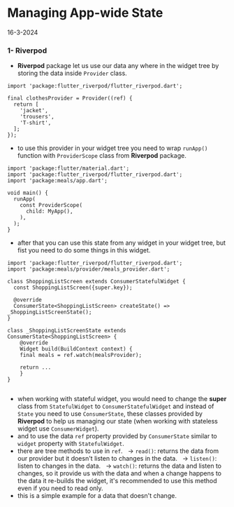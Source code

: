 # Managing App-wide State
16-3-2024

### 1- Riverpod
* **Riverpod** package let us use our data any where in the widget tree by storing the data inside `Provider` class.
```
import 'package:flutter_riverpod/flutter_riverpod.dart';

final clothesProvider = Provider((ref) {
  return [
    'jacket',
    'trousers',
    'T-shirt',
  ];
});
```
* to use this provider in your widget tree you need to wrap `runApp()` function with `ProviderScope` class from **Riverpod** package.
```
import 'package:flutter/material.dart';
import 'package:flutter_riverpod/flutter_riverpod.dart';
import 'package:meals/app.dart';

void main() {
  runApp(
    const ProviderScope(
      child: MyApp(),
    ),
  );
}
```
* after that you can use this state from any widget in your widget tree, but fist you need to do some things in this widget.
```
import 'package:flutter_riverpod/flutter_riverpod.dart';
import 'package:meals/provider/meals_provider.dart';

class ShoppingListScreen extends ConsumerStatefulWidget {
  const ShoppingListScreen({super.key});

  @override
  ConsumerState<ShoppingListScreen> createState() => _ShoppingListScreenState();
}

class _ShoppingListScreenState extends ConsumerState<ShoppingListScreen> {
    @override
    Widget build(BuildContext context) {
    final meals = ref.watch(mealsProvider);

    return ...
    }
}
    
```
* when working with stateful widget, you would need to change the **super** class from `StatefulWidget` to `ConsumerStatefulWidget` and instead of `State` you need to use `ConsumerState`, these classes provided by **Riverpod** to help us managing our state (when working with stateless widget use `ConsumerWidget`).
* and to use the data `ref` property provided by `ConsumerState` similar to `widget` property with `StatefulWidget`.
* there are tree methods to use in `ref`.
&nbsp; -> `read()`: returns the data from our provider but it doesn't listen to changes in the data.
&nbsp; -> `listen()`: listen to changes in the data.
&nbsp; -> `watch()`: returns the data and listen to changes, so it provide us with the data and when a change happens to the data it re-builds the widget, it's recommended to use this method even if you need to read only.
* this is a simple example for a data that doesn't change.
